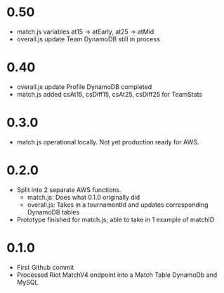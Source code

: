 # 0.50
* match.js variables at15 -> atEarly, at25 -> atMid
* overall.js update Team DynamoDB still in process

# 0.40
* overall.js update Profile DynamoDB completed
* match.js added csAt15, csDiff15, csAt25, csDiff25 for TeamStats

# 0.3.0
* match.js operational locally. Not yet production ready for AWS.

# 0.2.0
* Split into 2 separate AWS functions. 
    * match.js: Does what 0.1.0 originally did
    * overall.js: Takes in a tournamentId and updates corresponding DynamoDB tables
* Prototype finished for match.js; able to take in 1 example of matchID

# 0.1.0 
* First Github commit
* Processed Riot MatchV4 endpoint into a Match Table DynamoDb and MySQL